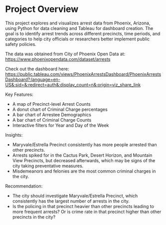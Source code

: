 # Project Overview
This project explores and visualizes arrest data from Phoenix, Arizona, using Python for data cleaning and Tableau for dashboard creation. The goal is to identify arrest trends across different precincts, time periods, and categories to help city officials or researchers better implement public safety policies.

The data was obtained from City of Phoenix Open Data at: https://www.phoenixopendata.com/dataset/arrests

Check out the dashboard here: https://public.tableau.com/views/PhoenixArrestsDashboard/PhoenixArrestsDashboard?:language=en-US&:sid=&:redirect=auth&:display_count=n&:origin=viz_share_link

Key Features:
- A map of Precinct-level Arrest Counts
- A donut chart of Criminal Charge percentages
- A bar chart of Arrestee Demographics
- A bar chart of Criminal Charge Counts
- Interactive filters for Year and Day of the Week

Insights:
- Maryvale/Estrella Precinct consistently has more people arrested than other precincts.
- Arrests spiked for in the Cactus Park, Desert Horizon, and Mountain View Precincts, but decreased afterwards, which may be signs of the city taking preventative measures.
- Misdemeanors and felonies are the most common criminal charges in the city.

Recommendation:
- The city should investigate Maryvale/Estrella Precinct, which consistently has the largest number of arrests in the city. 
- Is the policing in that precinct heavier than other precincts leading to more frequent arrests? Or is crime rate in that precinct higher than other precincts in the city?
